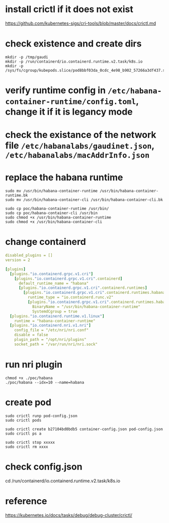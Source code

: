 # install crictl if it does not exist 
https://github.com/kubernetes-sigs/cri-tools/blob/master/docs/crictl.md

# check existence and create dirs
``` shell
mkdir -p /tmp/gaudi
mkdir -p /run/containerd/io.containerd.runtime.v2.task/k8s.io
mkdir -p /sys/fs/cgroup/kubepods.slice/pod8bbf03da_0cdc_4e98_b902_57266a3df437.slice
```

# verify runtime config in `/etc/habana-container-runtime/config.toml`, change it if it is legancy mode
# check the existance of the network file `/etc/habanalabs/gaudinet.json`, `/etc/habanalabs/macAddrInfo.json`

# replace the habana runtime
``` shell
sudo mv /usr/bin/habana-container-runtime /usr/bin/habana-container-runtime.bk
sudo mv /usr/bin/habana-container-cli /usr/bin/habana-container-cli.bk

sudo cp poc/habana-container-runtime /usr/bin/
sudo cp poc/habana-container-cli /usr/bin
sudo chmod +x /usr/bin/habana-container-runtime
sudo chmod +x /usr/bin/habana-container-cli
```

# change containerd
``` yaml
disabled_plugins = []
version = 2

[plugins]
  [plugins."io.containerd.grpc.v1.cri"]
    [plugins."io.containerd.grpc.v1.cri".containerd]
      default_runtime_name = "habana"
      [plugins."io.containerd.grpc.v1.cri".containerd.runtimes]
        [plugins."io.containerd.grpc.v1.cri".containerd.runtimes.habana]
          runtime_type = "io.containerd.runc.v2"
          [plugins."io.containerd.grpc.v1.cri".containerd.runtimes.habana.options]
            BinaryName = "/usr/bin/habana-container-runtime"
            SystemdCgroup = true
  [plugins."io.containerd.runtime.v1.linux"]
    runtime = "habana-container-runtime"
  [plugins."io.containerd.nri.v1.nri"]
    config_file = "/etc/nri/nri.conf"
    disable = false
    plugin_path = "/opt/nri/plugins"
    socket_path = "/var/run/nri/nri.sock"
```

# run nri plugin
```
chmod +x ./poc/habana
./poc/habana --idx=10 --name=habana
```

# create pod
``` shell 
sudo crictl runp pod-config.json
sudo crictl pods

sudo crictl create b27104bd0bdb5 container-config.json pod-config.json
sudo crictl ps a 

sudo crictl stop xxxxx
sudo crictl rm xxxx
```

# check config.json
cd /run/containerd/io.containerd.runtime.v2.task/k8s.io

# reference
https://kubernetes.io/docs/tasks/debug/debug-cluster/crictl/
